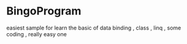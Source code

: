 # BingoProgram
easiest sample 
for learn the basic of data binding , class , linq , some coding , really easy one
